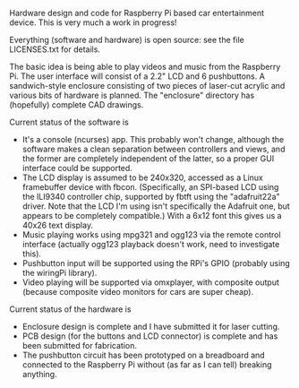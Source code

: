Hardware design and code for Raspberry Pi based car entertainment
device.  This is very much a work in progress!

Everything (software and hardware) is open source: see the file
LICENSES.txt for details.

The basic idea is being able to play videos and music
from the Raspberry Pi.  The user interface will consist
of a 2.2" LCD and 6 pushbuttons.  A sandwich-style
enclosure consisting of two pieces of laser-cut acrylic
and various bits of hardware is planned.  The "enclosure"
directory has (hopefully) complete CAD drawings.

Current status of the software is

* It's a console (ncurses) app.  This probably won't change,
  although the software makes a clean separation between
  controllers and views, and the former are completely
  independent of the latter, so a proper GUI interface
  could be supported.
* The LCD display is assumed to be 240x320, accessed as
  a Linux framebuffer device with fbcon.  (Specifically,
  an SPI-based LCD using the ILI9340 controller chip,
  supported by fbtft using the "adafruit22a" driver.
  Note that the LCD I'm using isn't specifically the
  Adafruit one, but appears to be completely compatible.)
  With a 6x12 font this gives us a 40x26 text display.
* Music playing works using mpg321 and ogg123 via the
  remote control interface (actually ogg123 playback doesn't
  work, need to investigate this).
* Pushbutton input will be supported using the RPi's
  GPIO (probably using the wiringPi library).
* Video playing will be supported via omxplayer, with
  composite output (because composite video monitors for
  cars are super cheap).

Current status of the hardware is

* Enclosure design is complete and I have submitted it for
  laser cutting.
* PCB design (for the buttons and LCD connector) is complete and
  has been submitted for fabrication.
* The pushbutton circuit has been prototyped on a breadboard and
  connected to the Raspberry Pi without (as far as I can tell)
  breaking anything.
